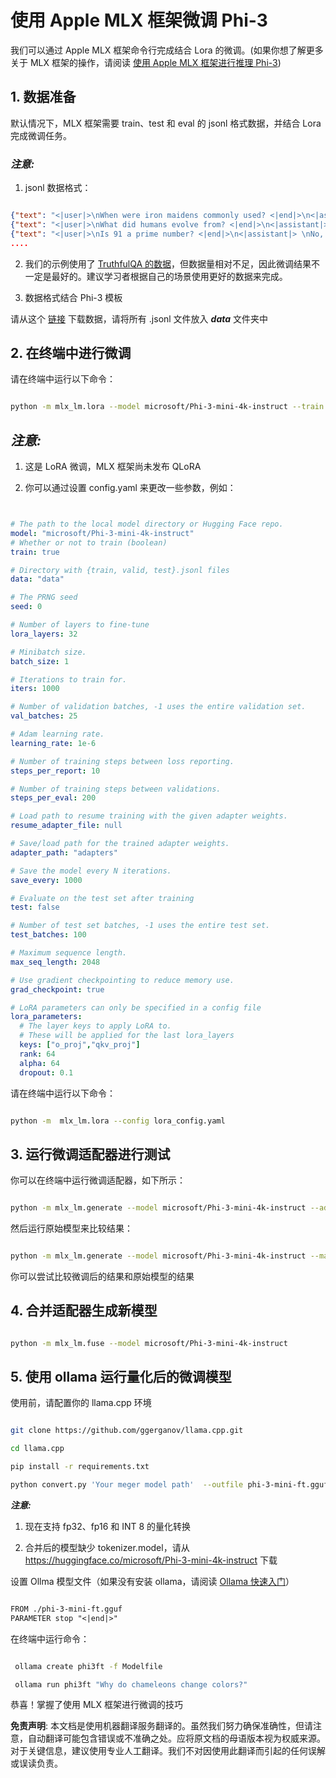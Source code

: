 # **使用 Apple MLX 框架微调 Phi-3**

我们可以通过 Apple MLX 框架命令行完成结合 Lora 的微调。(如果你想了解更多关于 MLX 框架的操作，请阅读 [使用 Apple MLX 框架进行推理 Phi-3](../03.Inference/MLX_Inference.md))

## **1. 数据准备**

默认情况下，MLX 框架需要 train、test 和 eval 的 jsonl 格式数据，并结合 Lora 完成微调任务。

### ***注意:***

1. jsonl 数据格式：

```json

{"text": "<|user|>\nWhen were iron maidens commonly used? <|end|>\n<|assistant|> \nIron maidens were never commonly used <|end|>"}
{"text": "<|user|>\nWhat did humans evolve from? <|end|>\n<|assistant|> \nHumans and apes evolved from a common ancestor <|end|>"}
{"text": "<|user|>\nIs 91 a prime number? <|end|>\n<|assistant|> \nNo, 91 is not a prime number <|end|>"}
....

```

2. 我们的示例使用了 [TruthfulQA 的数据](https://github.com/sylinrl/TruthfulQA/blob/main/TruthfulQA.csv)，但数据量相对不足，因此微调结果不一定是最好的。建议学习者根据自己的场景使用更好的数据来完成。

3. 数据格式结合 Phi-3 模板

请从这个 [链接](../../../../code/04.Finetuning/mlx) 下载数据，请将所有 .jsonl 文件放入 ***data*** 文件夹中

## **2. 在终端中进行微调**

请在终端中运行以下命令：

```bash

python -m mlx_lm.lora --model microsoft/Phi-3-mini-4k-instruct --train --data ./data --iters 1000 

```

## ***注意:***

1. 这是 LoRA 微调，MLX 框架尚未发布 QLoRA

2. 你可以通过设置 config.yaml 来更改一些参数，例如：

```yaml


# The path to the local model directory or Hugging Face repo.
model: "microsoft/Phi-3-mini-4k-instruct"
# Whether or not to train (boolean)
train: true

# Directory with {train, valid, test}.jsonl files
data: "data"

# The PRNG seed
seed: 0

# Number of layers to fine-tune
lora_layers: 32

# Minibatch size.
batch_size: 1

# Iterations to train for.
iters: 1000

# Number of validation batches, -1 uses the entire validation set.
val_batches: 25

# Adam learning rate.
learning_rate: 1e-6

# Number of training steps between loss reporting.
steps_per_report: 10

# Number of training steps between validations.
steps_per_eval: 200

# Load path to resume training with the given adapter weights.
resume_adapter_file: null

# Save/load path for the trained adapter weights.
adapter_path: "adapters"

# Save the model every N iterations.
save_every: 1000

# Evaluate on the test set after training
test: false

# Number of test set batches, -1 uses the entire test set.
test_batches: 100

# Maximum sequence length.
max_seq_length: 2048

# Use gradient checkpointing to reduce memory use.
grad_checkpoint: true

# LoRA parameters can only be specified in a config file
lora_parameters:
  # The layer keys to apply LoRA to.
  # These will be applied for the last lora_layers
  keys: ["o_proj","qkv_proj"]
  rank: 64
  alpha: 64
  dropout: 0.1


```

请在终端中运行以下命令：

```bash

python -m  mlx_lm.lora --config lora_config.yaml

```

## **3. 运行微调适配器进行测试**

你可以在终端中运行微调适配器，如下所示：

```bash

python -m mlx_lm.generate --model microsoft/Phi-3-mini-4k-instruct --adapter-path ./adapters --max-token 2048 --prompt "Why do chameleons change colors? " --eos-token "<|end|>"    

```

然后运行原始模型来比较结果：

```bash

python -m mlx_lm.generate --model microsoft/Phi-3-mini-4k-instruct --max-token 2048 --prompt "Why do chameleons change colors? " --eos-token "<|end|>"    

```

你可以尝试比较微调后的结果和原始模型的结果

## **4. 合并适配器生成新模型**

```bash

python -m mlx_lm.fuse --model microsoft/Phi-3-mini-4k-instruct

```

## **5. 使用 ollama 运行量化后的微调模型**

使用前，请配置你的 llama.cpp 环境

```bash

git clone https://github.com/ggerganov/llama.cpp.git

cd llama.cpp

pip install -r requirements.txt

python convert.py 'Your meger model path'  --outfile phi-3-mini-ft.gguf --outtype f16 

```

***注意:***

1. 现在支持 fp32、fp16 和 INT 8 的量化转换

2. 合并后的模型缺少 tokenizer.model，请从 https://huggingface.co/microsoft/Phi-3-mini-4k-instruct 下载

设置 Ollma 模型文件（如果没有安装 ollama，请阅读 [Ollama 快速入门](../02.QuickStart/Ollama_QuickStart.md)）

```txt

FROM ./phi-3-mini-ft.gguf
PARAMETER stop "<|end|>"

```

在终端中运行命令：

```bash

 ollama create phi3ft -f Modelfile 

 ollama run phi3ft "Why do chameleons change colors?" 

```

恭喜！掌握了使用 MLX 框架进行微调的技巧

**免责声明**:
本文档是使用机器翻译服务翻译的。虽然我们努力确保准确性，但请注意，自动翻译可能包含错误或不准确之处。应将原文档的母语版本视为权威来源。对于关键信息，建议使用专业人工翻译。我们不对因使用此翻译而引起的任何误解或误读负责。